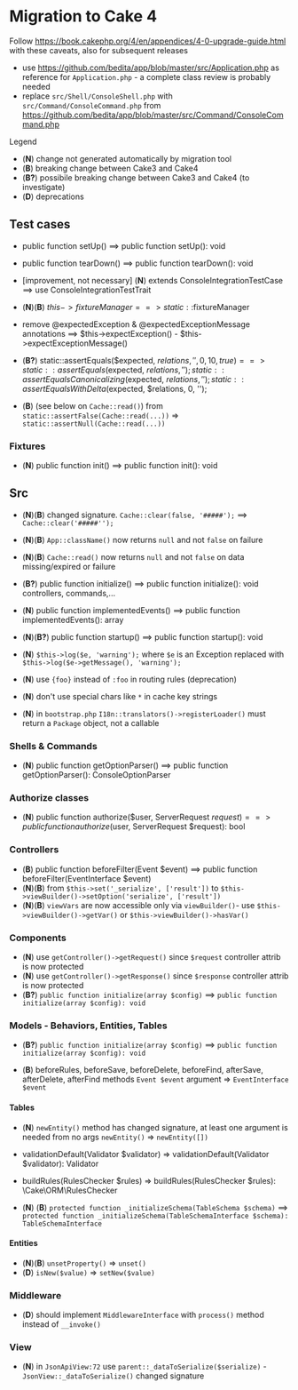 # Migration to Cake 4

Follow <https://book.cakephp.org/4/en/appendices/4-0-upgrade-guide.html> with these caveats, also for subsequent releases

* use <https://github.com/bedita/app/blob/master/src/Application.php> as reference for `Application.php` - a complete class review is probably needed
* replace `src/Shell/ConsoleShell.php` with `src/Command/ConsoleCommand.php` from <https://github.com/bedita/app/blob/master/src/Command/ConsoleCommand.php>

Legend

* (**N**) change not generated automatically by migration tool
* (**B**) breaking change between Cake3 and Cake4
* (**B?**) possibile breaking change between Cake3 and Cake4 (to investigate)
* (**D**) deprecations

## Test cases

* public function setUp() ==> public function setUp(): void

* public function tearDown() ==> public function tearDown(): void

* [improvement, not necessary] (**N**) extends ConsoleIntegrationTestCase  ==>  use ConsoleIntegrationTestTrait

* (**N**)(**B**) $this->fixtureManager ==>  static::$fixtureManager

* remove @expectedException & @expectedExceptionMessage annotations ==> $this->expectException() - $this->expectExceptionMessage()

* (**B?**) static::assertEquals($expected, $relations, '', 0, 10, true) ==>
    static::assertEquals($expected, $relations, '');
    static::assertEqualsCanonicalizing($expected, $relations, '');
    static::assertEqualsWithDelta($expected, $relations, 0, '');

* (**B**) (see below on `Cache::read()`) from `static::assertFalse(Cache::read(...))` => `static::assertNull(Cache::read(...))`

### Fixtures

* (**N**) public function init() ==> public function init(): void

## Src

* (**N**)(**B**) changed signature. `Cache::clear(false, '#####');` ==>  `Cache::clear('#####'');`

* (**N**)(**B**) `App::className()` now returns `null` and not `false` on failure

* (**N**)(**B**) `Cache::read()` now returns `null` and not `false` on data missing/expired or failure

* (**B?**) public function initialize() ==> public function initialize(): void
    controllers, commands,...

* (**N**) public function implementedEvents() ==> public function implementedEvents(): array

* (**N**)(**B?**) public function startup() ==> public function startup(): void

* (**N**) `$this->log($e, 'warning');` where `$e` is an Exception replaced with `$this->log($e->getMessage(), 'warning');`

* (**N**) use `{foo}` instead of `:foo` in routing rules (deprecation)

* (**N**) don't use special chars like `*` in cache key strings

* (**N**) in `bootstrap.php` `I18n::translators()->registerLoader()` must return a `Package` object, not a callable

### Shells & Commands

* (**N**) public function getOptionParser() ==> public function getOptionParser(): ConsoleOptionParser

### Authorize classes

* (**N**) public function authorize($user, ServerRequest $request) ==> public function authorize($user, ServerRequest $request): bool

### Controllers

* (**B**) public function beforeFilter(Event $event) ==> public function beforeFilter(EventInterface $event)
* (**N**)(**B**) from `$this->set('_serialize', ['result'])` to `$this->viewBuilder()->setOption('serialize', ['result'])`
* (**N**)(**B**) `viewVars` are now accessible only via `viewBuilder()`- use `$this->viewBuilder()->getVar()` or `$this->viewBuilder()->hasVar()`

### Components

* (**N**) use `getController()->getRequest()` since `$request` controller attrib is now protected
* (**N**) use `getController()->getResponse()` since `$response` controller attrib is now protected
* (**B?**) `public function initialize(array $config)` ==> `public function initialize(array $config): void`

### Models - Behaviors, Entities, Tables

* (**B?**) `public function initialize(array $config)` ==> `public function initialize(array $config): void`

* (**B**) beforeRules, beforeSave, beforeDelete, beforeFind, afterSave, afterDelete, afterFind methods `Event $event` argument => `EventInterface $event`

#### Tables

* (**N**) `newEntity()` method has changed signature, at least one argument is needed from no args `newEntity()` => `newEntity([])`

* validationDefault(Validator $validator) => validationDefault(Validator $validator): Validator

* buildRules(RulesChecker $rules) => buildRules(RulesChecker $rules): \Cake\ORM\RulesChecker

* (**N**) (**B**) `protected function _initializeSchema(TableSchema $schema)` ==> `protected function _initializeSchema(TableSchemaInterface $schema): TableSchemaInterface`

#### Entities

* (**N**)(**B**) `unsetProperty()` => `unset()`
* (**D**) `isNew($value)` => `setNew($value)`

### Middleware

* (**D**) should implement `MiddlewareInterface` with `process()` method instead of `__invoke()`

### View

* (**N**) in `JsonApiView:72` use ```parent::_dataToSerialize($serialize)``` - `JsonView::_dataToSerialize()` changed signature
